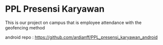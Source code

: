 # PPL Presensi Karyawan
This is our project on campus that is employee attendance with the geofencing method

android repo : https://github.com/ardianff/PPL_presensi_karyawan_android


